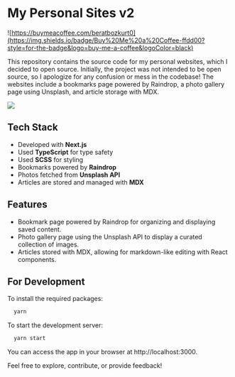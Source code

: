 # My Personal Sites v2

![https://buymeacoffee.com/beratbozkurt0](https://img.shields.io/badge/Buy%20Me%20a%20Coffee-ffdd00?style=for-the-badge&logo=buy-me-a-coffee&logoColor=black)

This repository contains the source code for my personal websites, which I decided to open source. Initially, the project was not intended to be open source, so I apologize for any confusion or mess in the codebase! The websites include a bookmarks page powered by Raindrop, a photo gallery page using Unsplash, and article storage with MDX.

![](https://github.com/berat/homepage-archive/blob/master/assets/v2.gif)

## Tech Stack

- Developed with **Next.js**
- Used **TypeScript** for type safety
- Used **SCSS** for styling
- Bookmarks powered by **Raindrop**
- Photos fetched from **Unsplash API**
- Articles are stored and managed with **MDX**

## Features

- Bookmark page powered by Raindrop for organizing and displaying saved content.
- Photo gallery page using the Unsplash API to display a curated collection of images.
- Articles stored with MDX, allowing for markdown-like editing with React components.

## For Development

To install the required packages:

```bash
  yarn
```

To start the development server:

```bash
  yarn start
```

You can access the app in your browser at http://localhost:3000.

Feel free to explore, contribute, or provide feedback!
